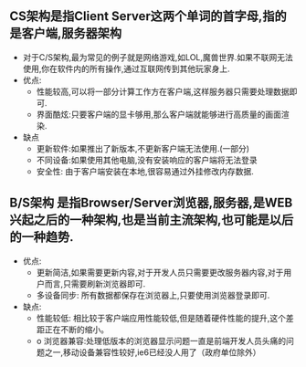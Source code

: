 ## CS架构是指Client Server这两个单词的首字母,指的是客户端,服务器架构
+ 对于C/S架构,最为常见的例子就是网络游戏,如LOL,魔兽世界.如果不联网无法使用,你在软件内的所有操作,通过互联网传到其他玩家身上.
+ 优点:
    - 性能较高,可以将一部分计算工作方在客户端,这样服务器只需要处理数据即可.
    - 界面酷炫:只要客户端的显卡够用,那么客户端就能够进行高质量的画面渲染.
+ 缺点
    - 更新软件:如果推出了新版本,不更新客户端无法使用.(一部分)
    - 不同设备:如果使用其他电脑,没有安装响应的客户端将无法登录
    - 安全性: 由于客户端安装在本地,很容易通过外挂修改内存数据.

## B/S架构 是指Browser/Server浏览器,服务器,是WEB兴起之后的一种架构,也是当前主流架构,也可能是以后的一种趋势.
+ 优点:
    - 更新简洁,如果需要更新内容,对于开发人员只需要更改服务器内容,对于用户而言,只需要刷新浏览器即可.
    - 多设备同步: 所有数据都保存在浏览器上,只要使用浏览器登录即可.
+ 缺点:
    - 性能较低: 相比较于客户端应用性能较低,但是随着硬件性能的提升,这个差距正在不断的缩小。
    - o	浏览器兼容:处理低版本的浏览器显示问题一直是前端开发人员头痛的问题之一,移动设备兼容性较好,ie6已经没人用了（政府单位除外）

